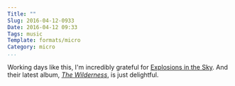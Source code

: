 ```yaml
---
Title: ""
Slug: 2016-04-12-0933
Date: 2016-04-12 09:33
Tags: music
Template: formats/micro
Category: micro
...
```


Working days like this, I'm incredibly grateful for [Explosions in the Sky](http://www.explosionsinthesky.com). And their latest album, [_The Wilderness_](http://son.gg/c0f24b/), is just delightful.
